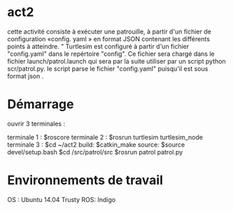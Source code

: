 act2
=====================
cette activité consiste à exécuter une patrouille, à partir d'un fichier de configuration «config. yaml » en format JSON contenant les différents points à atteindre. 
"
Turtlesim est configuré à partir d'un fichier "config.yaml" dans le repértoire "config". Ce fichier sera chargé dans le fichier launch/patrol.launch qui sera par la suite utiliser par un script python scr/patrol.py. le script parse le fichier "config.yaml" puisqu'il est sous format json .

Démarrage
============
ouvrir 3 terminales :

terminale 1 :
  $roscore
terminale 2 :
  $rosrun turtlesim turtlesim_node
terminale 3 :
  $cd ~/act2
  build: $catkin_make
  source: $source devel/setup.bash
  $cd /src/patrol/src
  $rosrun patrol patrol.py

Environnements de travail
==========================
OS : Ubuntu 14.04 Trusty ROS: Indigo

